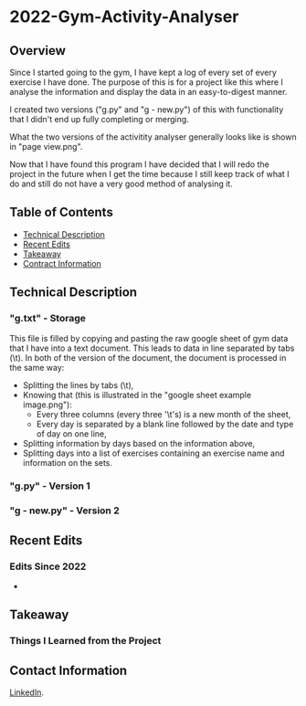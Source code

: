 # 2022-Gym-Activity-Analyser
## Overview

Since I started going to the gym, I have kept a log of every set of every exercise I have done. The purpose of this is for a project like this where I analyse the information and display the data in an easy-to-digest manner.

I created two versions ("g.py" and "g - new.py") of this with functionality that I didn't end up fully completing or merging.

What the two versions of the activitity analyser generally looks like is shown in "page view.png".

Now that I have found this program I have decided that I will redo the project in the future when I get the time because I still keep track of what I do and still do not have a very good method of analysing it.

## Table of Contents

- [Technical Description](#technical-description)
- [Recent Edits](#recent-edits)
- [Takeaway](#takeaway)
- [Contract Information](#contact-information)

## Technical Description

### "g.txt" - Storage

This file is filled by copying and pasting the raw google sheet of gym data that I have into a text document. This leads to data in line separated by tabs (\t). In both of the version of the document, the document is processed in the same way:
- Splitting the lines by tabs (\t),
- Knowing that (this is illustrated in the "google sheet example image.png"):
  - Every three columns (every three '\t's) is a new month of the sheet,
  - Every day is separated by a blank line followed by the date and type of day on one line,
- Splitting information by days based on the information above,
- Splitting days into a list of exercises containing an exercise name and information on the sets.

### "g.py" - Version 1



### "g - new.py" - Version 2


## Recent Edits
### Edits Since 2022

- 

## Takeaway
### Things I Learned from the Project

## Contact Information
[LinkedIn](<https://www.linkedin.com/in/oliver-rylance-9bbb7a221/>).

